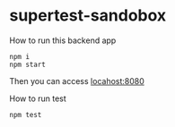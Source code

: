 # supertest-sandobox

How to run this backend app

```
npm i 
npm start
```

Then you can access [locahost:8080](http://localhost:8080/)

How to run test

```
npm test
```